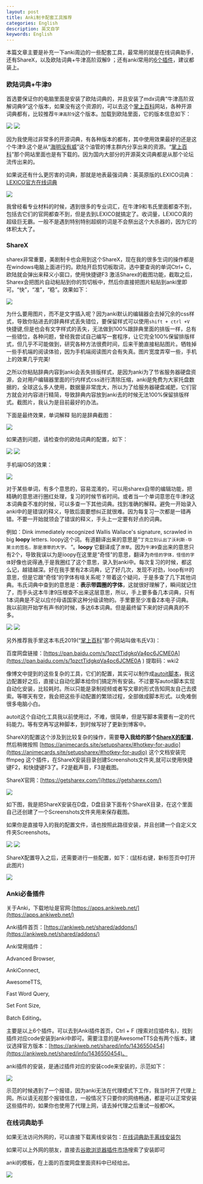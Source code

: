 ```yaml
---
layout: post
title: Anki制卡配套工具推荐
categories: English
description: 英文自学
keywords: English
---
```


本篇文章主要是补充一下anki周边的一些配套工具，最常用的就是在线词典助手，还有ShareX，以及欧陆词典+牛津高阶双解9 ；还有anki常用的[6个插件](https://cs-cn.top/2019/07/10/anki_pdf_js_study/#anki%E5%B7%A5%E5%85%B7)，建议都装上。
### 欧陆词典+牛津9

首选要保证你的电脑里面是安装了欧陆词典的，并且安装了mdx词典“牛津高阶双解词典9”这个版本，如果没有这个资源的，可以去这个[掌上百科](https://www.pdawiki.com/forum/)网站，各种开源词典都有，比较推荐`牛津高阶9`这个版本。加载到欧陆里面，它的版本信息如下：

<img src="https://cs-cn.top/images/posts/niujin9_351.png"/>

<img src="https://cs-cn.top/images/posts/niujin914552.png"/>

因为我使用过非常多的开源词典，有各种版本的都有，其中使用效果最好的还是这个牛津9.这个是从“[海明没有威](https://youtu.be/kl-i2to1zvw)”这个油管的博主群内分享出来的资源。“[掌上百科](https://www.pdawiki.com/forum/)”那个网站里面也是有下载的。因为国内大部分的开源英文词典都是从那个论坛流传出来的。

如果说还有什么更厉害的词典，那就是地表最强词典：英英原版的LEXICO词典：[LEXICO官方在线词典](https://www.lexico.com/)

<img src="https://cs-cn.top/images/posts/LEXICO_46.png"/>

我曾经看专业材料的时候，遇到很多的专业词汇，在牛津9和韦氏里面都查不到，包括去它们的官网都查不到，但是去到LEXICO就搞定了。收词量，LEXICO真的超级巨无霸。一般不是遇到特别特别超纲的词是不会祭出这个大杀器的，因为它的体积太大了。

### ShareX

sharex非常重要，美剧制卡也会用到这个ShareX，现在我的很多生词的操作都是在windows电脑上面进行的。欧陆开启剪切板取词，选中要查询的单词Ctrl+ C，欧陆就会弹出来释义小窗口，使用快捷键F3 激活Sharex的截图功能，截取之后，Sharex会把图片自动粘贴到你的剪切板中，然后你直接把图片粘贴到anki里即可。“快”，“准”，“稳”。效果如下：

<img src="https://cs-cn.top/images/posts/myanki115246.gif"/>

为什么要用图片，而不是文字插入呢？因为anki默认的编辑器会去掉冗余的css样式，导致你贴进去的辞典样式丢失错位，要保留样式可以使用`shift + ctrl +V `快捷键,但是也会有文字样式的丢失，无法做到100%跟辞典里面的排版一样，总有一些错位，各种问题，曾经我尝试自己编写一套程序，让它完全100%保留排版样式，但几乎不可能做到，研究各种方法很费时间，后来干脆直接粘贴图片。牺牲掉一些手机端的阅读体验，因为手机端阅读图片会有失真。图片宽度弄窄一些，手机上的效果几乎完美!

之所以你粘贴辞典内容到anki会丢失排版样式，是因为anki为了节省服务器硬盘资源，会对用户编辑器里面的行内样式css进行清除压缩，anki是免费为大家托盘数据的，全球这么多人使用，数据量非常庞大，所以为了给服务器硬盘减肥，它们官方就会对内容进行精简，导致辞典内容放到anki去的时候无法100%保留排版样式。截图片，我认为是目前最好的办法。

下面是最终效果，单词解释 贴的是辞典截图：

<img src="https://cs-cn.top/images/posts/pc_show115623.png"/>



如果遇到问题，请检查你的欧陆词典的配置，如下：

<img src="https://cs-cn.top/images/posts/oulu_559.png"/>

<img src="https://cs-cn.top/images/posts/jianqieban_853.png"/>



手机端IOS的效果：

<img src="https://cs-cn.top/images/posts/iphone_15918.png"/>

对于某些单词，有多个意思的，容易混淆的，可以用sharex自带的编辑功能，把精确的意思进行圈红处理，复习的时候节省时间。或者当一个单词意思在牛津9这本词典查不准的时候，可以多查一下其他词典。找到准确的解释。避免一开始录入anki中的是错误的释义，导致后面要想纠正就很难。因为每复习一次都是一错再错。不要一开始就领会了错误的释义，手头上一定要有好点的词典。

例如：Dink immediately recognized Wallis Wallace's signature, scrawled in big **loopy** letters.  loopy这个词。有道翻译出来的意思是“`丁克立刻认出了沃利斯·华莱士的签名，那是潦草的大字。` ”。**loopy** 它翻译成了`潦草`。因为`牛津9`查出来的意思只有2个，导致我误以为是loopy在这里是“奇怪”的意思，翻译为`奇怪的字体，怪怪的字体`好像也说得通,于是我圈红了这个意思，录入到anki中。每次复习的时候，都这么记，越错越深。好在我手里有2本词典，记了好几次，发现不对劲，loop有`环`的意思，但是它跟“奇怪”的字体有啥关系呢？带着这个疑问，于是多查了几下其他词典。韦氏词典中查到的意思是：**表示带圆圈的字体**，这就很好理解了，瞬间就记住了，而手头这本牛津9压根查不出来这层意思，所以，手上要多备几本词典，只有1本词典是不足以应付母语国家这种分级读物的。手里要至少准备2本电子词典。我以前刚开始学有声书的时候，多达6本词典。但是最终留下来的好词典真的不多。

<img src="https://cs-cn.top/images/posts/sharex_edit6220015.gif"/>



<img src="https://cs-cn.top/images/posts/loopy_10109.png"/>



另外推荐我手里这本韦氏2019(“[掌上百科](https://www.pdawiki.com/forum/)”那个网站叫做韦氏V3)：

百度网盘链接：[https://pan.baidu.com/s/1pzctTidgkqVa4pc6JCME0A](https://pan.baidu.com/s/1pzctTidgkqVa4pc6JCME0A ) 
提取码：wki2

像博文中提到的这些复杂的工具，它们的配置，其实可以制作成[autoit脚本](https://www.autoitscript.com/site/)，我这边配置好之后，直接让自动化脚本给你们搞定所有安装。不过要写autoit脚本实现自动化安装，比较耗时。所以只能是录制视频或者写文章的形式告知网友自己去摸索。等哪天有空，我会把这些手动配置的繁琐过程，全部做成脚本形式。以免难倒很多电脑小白。

autoit这个自动化工具我以前使用过，不难，很简单，但是写脚本需要有一定的代码能力。等有空再写这种脚本，到时候写好了更新到博客中。



ShareX的配置这个涉及到比较复杂的操作，需要**导入我给的那个[ShareX的配置](https://cs-cn.top/assets/doc/ShareX-13.5.0-backup.sxb)**，然后稍微按照
[https://animecards.site/setupsharex/#hotkey-for-audio](https://animecards.site/setupsharex/#hotkey-for-audio) 这个文档安装完ffmpeg 这个插件，在ShareX安装目录创建Screenshots文件夹,就可以使用快捷键F2，和快捷键F3了。F2是截声音，F3是截图。

ShareX官网：[https://getsharex.com/](https://getsharex.com/)



<img src="https://cs-cn.top/images/posts/sharex_import_config214256.gif"/>

如下图，我是把ShareX安装在D盘，D盘目录下面有个ShareX目录，在这个里面自己还创建了一个Screenshots文件夹用来保存截图。

如果你是直接导入的我的配置文件，请也按照此路径安装，并且创建一个自定义文件夹Screenshots。

<img src="https://cs-cn.top/images/posts/sharex12923.png"/>

<img src="https://cs-cn.top/images/posts/path_212853.png"/>

ShareX配置导入之后，还需要进行一些配置，如下：(鼠标右键，新标签页中打开此图片)

<img src="https://cs-cn.top/images/posts/sharex_allconfig2326.png"/>



### Anki必备插件

关于Anki，下载地址是官网:[https://apps.ankiweb.net/](https://apps.ankiweb.net/)

Anki插件首页：[https://ankiweb.net/shared/addons/](https://ankiweb.net/shared/addons/)

Anki常用插件：

Advanced Browser,

AnkiConnect,

AwesomeTTS,

Fast Word Query,

Set Font Size,

Batch Editing。

主要是以上6个插件。可以去到Anki插件首页，Ctrl + F  (搜索对应插件名)，找到插件对应code安装到anki中即可。需要注意的是AwesomeTTS会有两个版本，建议选择官方版本：[https://ankiweb.net/shared/info/1436550454](https://ankiweb.net/shared/info/1436550454)。

anki插件的安装，是通过插件对应的安装code来安装的，示范如下：

<img src="https://cs-cn.top/images/posts/install_anki_plugin159.gif"/>

示范的时候遇到了一个报错，因为anki无法在代理模式下工作，我当时开了代理上网。所以请无视那个报错信息，一般情况下只要你的网络畅通，都是可以正常安装这些插件的，如果你也使用了代理上网，请去掉代理之后重试一般都OK。



### 在线词典助手

如果无法访问外网的，可以直接下载离线安装包：[在线词典助手离线安装包](https://www.laohuang.net/20190523/odh-offline-package/)

如果可以上外网的朋友，直接去[谷歌浏览器插件市场](https://chrome.google.com/webstore/detail/online-dictionary-helper/lppjdajkacanlmpbbcdkccjkdbpllajb)搜索了安装即可

anki的模板，在上面的百度网盘里面资料中已经给出。

<img src="https://cs-cn.top/images/posts/anki_assists145452.png"/>

